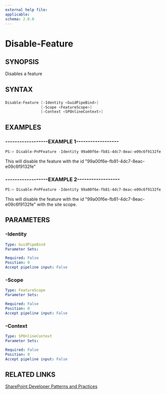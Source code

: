 ```yaml
---
external help file:
applicable: 
schema: 2.0.0
---
```

# Disable-Feature

## SYNOPSIS
Disables a feature

## SYNTAX 

### 
```powershell
Disable-Feature [-Identity <GuidPipeBind>]
                [-Scope <FeatureScope>]
                [-Context <SPOnlineContext>]
```

## EXAMPLES

### ------------------EXAMPLE 1------------------
```powershell
PS:> Disable-PnPFeature -Identity 99a00f6e-fb81-4dc7-8eac-e09c6f9132fe
```

This will disable the feature with the id "99a00f6e-fb81-4dc7-8eac-e09c6f9132fe"

### ------------------EXAMPLE 2------------------
```powershell
PS:> Disable-PnPFeature -Identity 99a00f6e-fb81-4dc7-8eac-e09c6f9132fe -Scope Site
```

This will disable the feature with the id "99a00f6e-fb81-4dc7-8eac-e09c6f9132fe" with the site scope.

## PARAMETERS

### -Identity


```yaml
Type: GuidPipeBind
Parameter Sets: 

Required: False
Position: 0
Accept pipeline input: False
```

### -Scope


```yaml
Type: FeatureScope
Parameter Sets: 

Required: False
Position: 0
Accept pipeline input: False
```

### -Context


```yaml
Type: SPOnlineContext
Parameter Sets: 

Required: False
Position: 0
Accept pipeline input: False
```

## RELATED LINKS

[SharePoint Developer Patterns and Practices](http://aka.ms/sppnp)